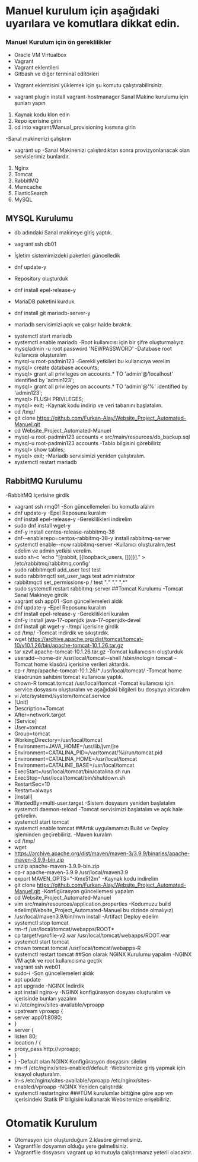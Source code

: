 # Manuel kurulum için aşağıdaki uyarılara ve komutlara dikkat edin.
### Manuel Kurulum için ön gereklilikler
*  Oracle VM Virtualbox
* Vagrant
* Vagrant eklentileri
* Gitbash ve diğer terminal editörleri
- Vagrant eklentisini yüklemek için şu komutu çalıştırabilirsiniz.
* vagrant plugin install vagrant-hostmanager
 Sanal Makine kurulumu için şunları yapın
 1. Kaynak kodu klon edin
 2. Repo içerisine girin
 3. cd into vagrant/Manual_provisioning kısmına girin
 
 -Sanal makinenizi çalıştırın
 * vagrant up
 -Sanal Makinenizi çalıştırdıktan sonra provizyonlanacak olan servislerimiz bunlardır.
 1. Nginx
 2. Tomcat
 3. RabbitMQ
 4. Memcache
 5. ElasticSearch
 6. MySQL
 
 ## MYSQL Kurulumu
 - db adındaki Sanal makineye giriş yaptık.
 * vagrant ssh db01
 - İşletim sistemimizdeki paketleri güncelledik
 * dnf update-y
 - Repository oluşturduk
 * dnf install epel-release-y
 - MariaDB paketini kurduk
 * dnf install git mariadb-server-y
 - mariadb servisimizi açık ve çalışır halde bıraktık.
 * systemctl start mariadb
 * systemctl enable mariadb
 -Root kullanıcısı için bir şifre oluşturmalıyız.
 * mysqladmin -u root password 'NEWPASSWORD'
 -Database root kullanıcısı oluşturalım
 * mysql-u root-padmin123
 -Gerekli yetkileri bu kullanıcıya verelim
 * mysql> create database accounts;
 * mysql> grant all privileges on accounts.* TO 'admin'@'localhost' identified by 'admin123';
 * mysql> grant all privileges on accounts.* TO 'admin'@'%' identified by 'admin123';
 * mysql> FLUSH PRIVILEGES;
 * mysql> exit;
 -Kaynak kodu indirip ve veri tabanını başlatalım.
 * cd /tmp/
 * git clone https://github.com/Furkan-Alay/Website_Project_Automated-Manuel.git
 * cd Website_Project_Automated-Manuel
 * mysql-u root-padmin123 accounts < src/main/resources/db_backup.sql
 * mysql-u root-padmin123 accounts
 -Tablo bilgisini görebiliriz
 * mysql> show tables;
 * mysql> exit;
 -Mariadb servisimizi yeniden çalıştıralım.
 * systemctl restart mariadb
 ## RabbitMQ Kurulumu
 -RabbitMQ içerisine girdik
 * vagrant ssh rmq01
 -Son güncellemeleri bu komutla alalım
 * dnf update-y
 -Epel Reposunu kuralım
 * dnf install epel-release-y
 -Gereklilikleri indirelim
 * sudo dnf install wget-y
 * dnf-y install centos-release-rabbitmq-38
 * dnf--enablerepo=centos-rabbitmq-38-y install rabbitmq-server
 * systemctl enable--now rabbitmq-server
 -Kullanıcı oluşturalım,test edelim ve admin yetkisi verelim.
 * sudo sh-c 'echo "[{rabbit, [{loopback_users, []}]}]." > /etc/rabbitmq/rabbitmq.config'
 * sudo rabbitmqctl add_user test test
 * sudo rabbitmqctl set_user_tags test administrator
 * rabbitmqctl set_permissions-p / test ".*" ".*" ".*"
 * sudo systemctl restart rabbitmq-server
 ##Tomcat Kurulumu
 -Tomcat Sanal Makineye girdik
 * vagrant ssh app01
 -Son güncellemeleri aldık
 * dnf update-y
 -Epel Reposunu kuralım
 * dnf install epel-release-y
 -Gereklilikleri kuralım
 * dnf-y install java-17-openjdk java-17-openjdk-devel
 * dnf install git wget-y
 -/tmp/ içerisine girdik
 * cd /tmp/
 -Tomcat indirdik ve sıkıştırdık.
 * wget https://archive.apache.org/dist/tomcat/tomcat-10/v10.1.26/bin/apache-tomcat-10.1.26.tar.gz
 * tar xzvf apache-tomcat-10.1.26.tar.gz
 -Tomcat kullanıcısnı oluşturduk
 * useradd--home-dir /usr/local/tomcat--shell /sbin/nologin tomcat
-Tomcat home klasörü içerisine verileri aktardık.
 * cp-r /tmp/apache-tomcat-10.1.26/* /usr/local/tomcat/
-Tomcat home klasörünün sahibini tomcat kullanıcısı yaptık.
 * chown-R tomcat.tomcat /usr/local/tomcat
-Tomcat kullanıcısı için service dosyasını oluşturalım ve aşağıdaki bilgileri bu dosyaya aktaralım
 * vi /etc/systemd/system/tomcat.service
 * [Unit]
 * Description=Tomcat
 * After=network.target
 * [Service]
 * User=tomcat
 * Group=tomcat
 * WorkingDirectory=/usr/local/tomcat
 * Environment=JAVA_HOME=/usr/lib/jvm/jre
 * Environment=CATALINA_PID=/var/tomcat/%i/run/tomcat.pid
 * Environment=CATALINA_HOME=/usr/local/tomcat
 * Environment=CATALINE_BASE=/usr/local/tomcat
 * ExecStart=/usr/local/tomcat/bin/catalina.sh run
 * ExecStop=/usr/local/tomcat/bin/shutdown.sh
 * RestartSec=10
 * Restart=always
 * [Install]
 * WantedBy=multi-user.target
-Sistem dosyasını yeniden başlatalım
* systemctl daemon-reload
-Tomcat servisimizi başlatalım ve açık hale getirelim.
* systemctl start tomcat
* systemctl enable tomcat
##Artık uygulamamızı Build ve Deploy işleminden geçirebiliriz.
-Maven kuralım
 * cd /tmp/
 * wget
 * https://archive.apache.org/dist/maven/maven-3/3.9.9/binaries/apache-maven-3.9.9-bin.zip
 * unzip apache-maven-3.9.9-bin.zip
 * cp-r apache-maven-3.9.9 /usr/local/maven3.9
 * export MAVEN_OPTS="-Xmx512m"
-Kaynak kodu indirelim
* git clone https://github.com/Furkan-Alay/Website_Project_Automated-Manuel.git
-Konfigürasyon güncellemesi yapalım
 * cd Website_Project_Automated-Manuel
 * vim src/main/resources/application.properties
-Kodumuzu build edelim(Website_Project_Automated-Manuel bu dizinde olmalıyız)
* /usr/local/maven3.9/bin/mvn install
-Artifact Deploy edelim
 * systemctl stop tomcat
 * rm-rf /usr/local/tomcat/webapps/ROOT*
 * cp target/vprofile-v2.war /usr/local/tomcat/webapps/ROOT.war
 * systemctl start tomcat
 * chown tomcat.tomcat /usr/local/tomcat/webapps-R
 * systemctl restart tomcat
 ##Son olarak NGINX Kurulumu yapalım
 -NGINX VM açtık ve root kullanıcısına geçtik
 * vagrant ssh web01
 * sudo-i
 -Son güncellemeleri aldık
 * apt update
 * apt upgrade
 -NGINX İndirdik
 * apt install nginx-y
 -NGINX konfigürasyon dosyası oluşturalım ve içerisinde bunları yazalım
 * vi /etc/nginx/sites-available/vproapp
 * upstream vproapp {
 * server app01:8080;
 * }
 * server {
 * listen 80;
 * location / {
 * proxy_pass http://vproapp;
 * }
 * }
 -Default olan NGINX Konfigürasyon dosyasını silelim
 * rm-rf /etc/nginx/sites-enabled/default
 -Websitemize giriş yapmak için kısayol oluşturalım.
 * ln-s /etc/nginx/sites-available/vproapp /etc/nginx/sites-enabled/vproapp
 -NGINX Yeniden çalıştırdık
 * systemctl restartnginx
###TÜM kurulumlar bittiğine göre app vm içerisindeki Statik IP bilgisini kullanarak Websitemize erişebiliriz.

# Otomatik Kurulum
* Otomasyon için oluşturduğum 2.klasöre girmelisiniz.
* Vagrantfile dosyamın olduğu yere gelmelisiniz.
* Vagrantfile dosyasını vagrant up komutuyla çalıştırmanız yeterli olacaktır.
